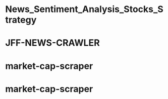 # News_Sentiment_Analysis_Stocks_Strategy
# JFF-NEWS-CRAWLER
# market-cap-scraper
# market-cap-scraper
